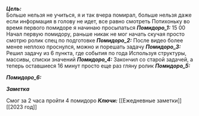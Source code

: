 
***Цель:***  
Больше нельзя не учиться, я и так вчера помирал, больше нельзя 
даже если информация в голову не идет, все равно смотреть 
Потихоньку во время первого помидоре я начинаю просыпаться 
***Помидоро_1:*** 15 00
Начал первую помидору, раньше никак не мог начать
скучая просто смотрю ролик спец по подготовке
***Помидоро_2:*** 
	После видео более менее неплохо проснулся, можно и порешать задачу
***Помидоро_3:*** 
 Решил задачу из 6 пункта, где события по года
 Используя структуры, массивы, списки значений
***Помидоро_4:*** 
Закончил со старой задачей, а теперь оставшиеся 16 минут просто еще раз гляну ролик 
***Помидоро_5:*** 

***Помидоро_6:*** 

***Заметка*** 

Смог за 2 часа пройти 4 помидоро
***Ключи:*** [[Ежедневные заметки]] [[2023 год]]